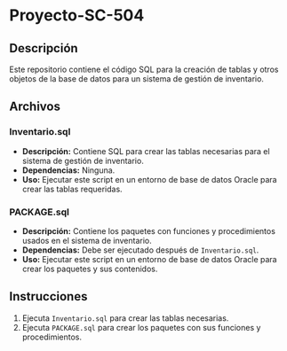 # Proyecto-SC-504

## Descripción
Este repositorio contiene el código SQL para la creación de tablas y otros objetos de la base de datos para un sistema de gestión de inventario.

## Archivos

### Inventario.sql
- **Descripción:** Contiene SQL para crear las tablas necesarias para el sistema de gestión de inventario.
- **Dependencias:** Ninguna.
- **Uso:** Ejecutar este script en un entorno de base de datos Oracle para crear las tablas requeridas.

### PACKAGE.sql
- **Descripción:** Contiene los paquetes con funciones y procedimientos usados en el sistema de inventario.
- **Dependencias:** Debe ser ejecutado después de `Inventario.sql`.
- **Uso:** Ejecutar este script en un entorno de base de datos Oracle para crear los paquetes y sus contenidos.

## Instrucciones

1. Ejecuta `Inventario.sql` para crear las tablas necesarias.
2. Ejecuta `PACKAGE.sql` para crear los paquetes con sus funciones y procedimientos.
